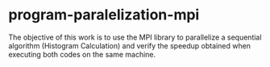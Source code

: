 # program-paralelization-mpi
The objective of this work is to use the MPI library to parallelize a sequential algorithm (Histogram Calculation) and verify the speedup obtained when executing both codes on the same machine.
